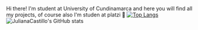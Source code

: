 Hi there! I'm student at University of Cundinamarca and here you will find all my projects, of course also I'm studen at platzi :green_heart:
[![Top Langs](https://github-readme-stats.vercel.app/api/top-langs/?username=jlianacastillo)](https://github.com/jlianacastillo/github-readme-stats)
![JulianaCastillo's GitHub stats](https://github-readme-stats.vercel.app/api?username=jlianacastillo&show_icons=true)



